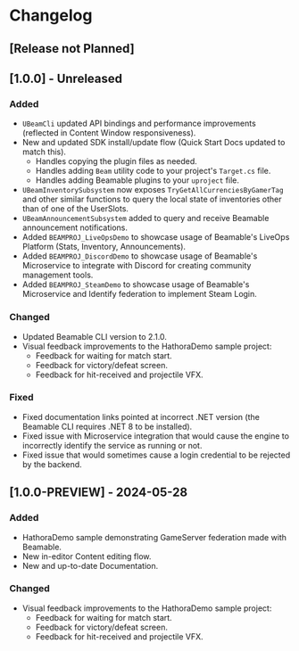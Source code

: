 # Changelog


## [Release not Planned]

## [1.0.0] - Unreleased

### Added

- `UBeamCli` updated API bindings and performance improvements (reflected in Content Window responsiveness).
- New and updated SDK install/update flow (Quick Start Docs updated to match this).
  - Handles copying the plugin files as needed.
  - Handles adding `Beam` utility code to your project's `Target.cs` file.
  - Handles adding Beamable plugins to your `uproject` file.
- `UBeamInventorySubsystem` now exposes `TryGetAllCurrenciesByGamerTag` and other similar functions to query the local state of inventories other than of one of the UserSlots.
- `UBeamAnnouncementSubsystem` added to query and receive Beamable announcement notifications. 
- Added `BEAMPROJ_LiveOpsDemo` to showcase usage of Beamable's LiveOps Platform (Stats, Inventory, Announcements).
- Added `BEAMPROJ_DiscordDemo` to showcase usage of Beamable's Microservice to integrate with Discord for creating community management tools.
- Added `BEAMPROJ_SteamDemo` to showcase usage of Beamable's Microservice and Identify federation to implement Steam Login.

### Changed
- Updated Beamable CLI version to 2.1.0.
- Visual feedback improvements to the HathoraDemo sample project:
  - Feedback for waiting for match start.
  - Feedback for victory/defeat screen.
  - Feedback for hit-received and projectile VFX.
  
### Fixed
- Fixed documentation links pointed at incorrect .NET version (the Beamable CLI requires .NET 8 to be installed).
- Fixed issue with Microservice integration that would cause the engine to incorrectly identify the service as running or not.
- Fixed issue that would sometimes cause a login credential to be rejected by the backend.

## [1.0.0-PREVIEW] - 2024-05-28

### Added

- HathoraDemo sample demonstrating GameServer federation made with Beamable.
- New in-editor Content editing flow.
- New and up-to-date Documentation.

### Changed

- Visual feedback improvements to the HathoraDemo sample project:
  - Feedback for waiting for match start.
  - Feedback for victory/defeat screen.
  - Feedback for hit-received and projectile VFX.
